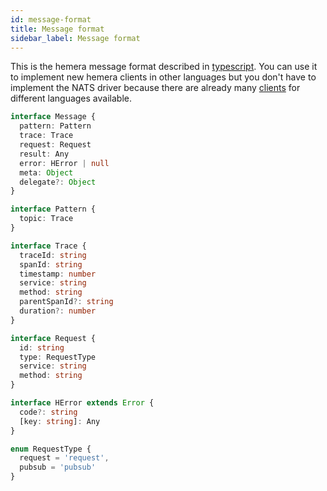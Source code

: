 ```yaml
---
id: message-format
title: Message format
sidebar_label: Message format
---
```


This is the hemera message format described in [typescript](https://www.typescriptlang.org/index.html). You can use it to implement new hemera clients in other languages but you don't have to implement the NATS driver because there are already many [clients](https://github.com/nats-io/) for different languages available.

```ts
interface Message {
  pattern: Pattern
  trace: Trace
  request: Request
  result: Any
  error: HError | null
  meta: Object
  delegate?: Object
}

interface Pattern {
  topic: Trace
}

interface Trace {
  traceId: string
  spanId: string
  timestamp: number
  service: string
  method: string
  parentSpanId?: string
  duration?: number
}

interface Request {
  id: string
  type: RequestType
  service: string
  method: string
}

interface HError extends Error {
  code?: string
  [key: string]: Any
}

enum RequestType {
  request = 'request',
  pubsub = 'pubsub'
}
```
